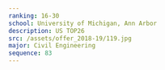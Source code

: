 ```yaml
---
ranking: 16-30
school: University of Michigan, Ann Arbor
description: US TOP26
src: /assets/offer_2018-19/119.jpg
major: Civil Engineering
sequence: 83
---
```

